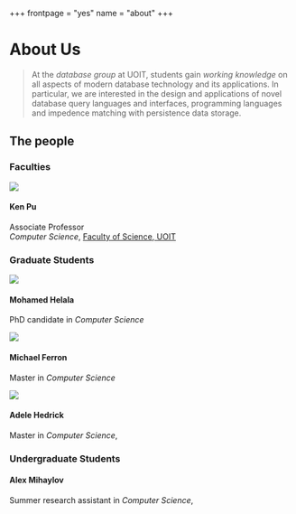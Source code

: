 +++
frontpage = "yes"
name = "about"
+++

# About Us

> At the *database group* at UOIT, students gain *working knowledge* on all
> aspects of modern database technology and its applications.  In particular, we
> are interested in the design and applications of novel database query
> languages and interfaces, programming languages and impedence matching with
> persistence data storage.

## The people

<div class="row">
    <div class="col-md-6">
        <h3> Faculties </h3>
        <div class="media">
          <div class="media-left">
            <a href="#">
              <img class="media-object" src="/images/kenpu-fb.jpg">
            </a>
          </div>
          <div class="media-body">
            <h4 class="media-heading">Ken Pu</h4>
            <p>
                Associate Professor<br>
                <i>Computer Science</i>,
                <a href="http://science.uoit.ca/">Faculty of Science, UOIT</a>
            </p>
          </div>
        </div>
    </div>
    <div class="col-md-6">
        <h3> Graduate Students </h3>
        <div class="media">
          <div class="media-left">
            <a href="#">
              <img class="media-object" src="/images/helala.jpg">
            </a>
          </div>
          <div class="media-body">
            <h4 class="media-heading">Mohamed Helala</h4>
            <p>
                PhD candidate in 
                <i>Computer Science</i>
            </p>
          </div>
        </div>
        <div class="media">
          <div class="media-left">
            <a href="#">
              <img class="media-object" src="/images/ferron.jpg">
            </a>
          </div>
          <div class="media-body">
            <h4 class="media-heading">Michael Ferron</h4>
            <p>
                Master in
                <i>Computer Science</i>
            </p>
          </div>
        </div>
        <div class="media">
          <div class="media-left">
            <a href="#">
              <img class="media-object" src="/images/hedrick.jpg">
            </a>
          </div>
          <div class="media-body">
            <h4 class="media-heading">Adele Hedrick</h4>
            <p>
                Master in 
                <i>Computer Science</i>,
            </p>
          </div>
        </div>
        <h3> Undergraduate Students </h3>
        <div class="media">
          <div class="media-left">
            <a href="#">
                <i class="fa fa-user"></i>
            </a>
          </div>
          <div class="media-body">
            <h4 class="media-heading">Alex Mihaylov</h4>
            <p>
                Summer research assistant in
                <i>Computer Science</i>,
            </p>
          </div>
        </div>
    </div>
</div>

